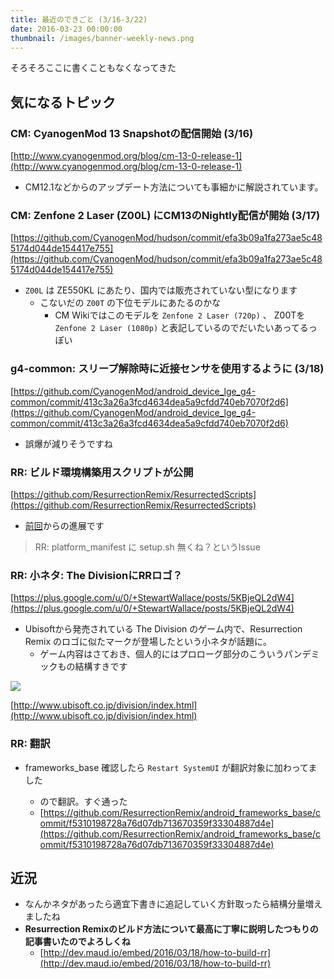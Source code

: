 ```yaml
---
title: 最近のできごと (3/16-3/22)
date: 2016-03-23 00:00:00
thumbnail: /images/banner-weekly-news.png
---
```


そろそろここに書くこともなくなってきた

<!--more-->

## 気になるトピック

### CM: CyanogenMod 13 Snapshotの配信開始 (3/16)

[http://www.cyanogenmod.org/blog/cm-13-0-release-1](http://www.cyanogenmod.org/blog/cm-13-0-release-1)

- CM12.1などからのアップデート方法についても事細かに解説されています。

### CM: Zenfone 2 Laser (Z00L) にCM13のNightly配信が開始 (3/17)

[https://github.com/CyanogenMod/hudson/commit/efa3b09a1fa273ae5c485174d044de154417e755](https://github.com/CyanogenMod/hudson/commit/efa3b09a1fa273ae5c485174d044de154417e755)

- `Z00L` は ZE550KL にあたり、国内では販売されていない型になります
    - こないだの `Z00T` の下位モデルにあたるのかな
        - CM Wikiではこのモデルを `Zenfone 2 Laser (720p)` 、 Z00Tを `Zenfone 2 Laser (1080p)` と表記しているのでだいたいあってるっぽい

### g4-common: スリープ解除時に近接センサを使用するように (3/18)

[https://github.com/CyanogenMod/android_device_lge_g4-common/commit/413c3a26a3fcd4634dea5a9cfdd740eb7070f2d6](https://github.com/CyanogenMod/android_device_lge_g4-common/commit/413c3a26a3fcd4634dea5a9cfdd740eb7070f2d6)

- 誤爆が減りそうですね

### RR: ビルド環境構築用スクリプトが公開

[https://github.com/ResurrectionRemix/ResurrectedScripts](https://github.com/ResurrectionRemix/ResurrectedScripts)

- [前回](http://dev.maud.io/entry/2016/03/16/mar-w2-news)からの進展です

> RR: platform_manifest に setup.sh 無くね？というIssue

### RR: 小ネタ: The DivisionにRRロゴ？

[https://plus.google.com/u/0/+StewartWallace/posts/5KBjeQL2dW4](https://plus.google.com/u/0/+StewartWallace/posts/5KBjeQL2dW4)

- Ubisoftから発売されている The Division のゲーム内で、Resurrection Remix のロゴに似たマークが登場したという小ネタが話題に。
    - ゲーム内容はさておき、個人的にはプロローグ部分のこういうパンデミックもの結構すきです

![](https://cdn-ak.f.st-hatena.com/images/fotolife/m/mordiford/20160320/20160320132031.png)

[http://www.ubisoft.co.jp/division/index.html](http://www.ubisoft.co.jp/division/index.html)

### RR: 翻訳

- frameworks_base 確認したら `Restart SystemUI` が翻訳対象に加わってました

    - ので翻訳。すぐ通った  
    - [https://github.com/ResurrectionRemix/android_frameworks_base/commit/f5310198728a76d07db713670359f33304887d4e](https://github.com/ResurrectionRemix/android_frameworks_base/commit/f5310198728a76d07db713670359f33304887d4e)

## 近況

- なんかネタがあったら適宜下書きに追記していく方針取ったら結構分量増えましたね
- **Resurrection Remixのビルド方法について最高に丁寧に説明したつもりの記事書いたのでよろしくね**
    - [http://dev.maud.io/embed/2016/03/18/how-to-build-rr](http://dev.maud.io/embed/2016/03/18/how-to-build-rr)
